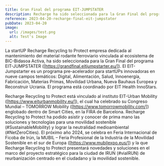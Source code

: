 ```yaml
---
title: Gran Final del programa EIT-JUMPSTATER
description: Recharge ha sido seleccionada para la Gran Final del programa EIT-JUMPSTATER
reference: 2023-04-20-recharge-final-eit-jumpstater
pubDate: 2023-04-20
image:
  url: /images/test.png
  alt: Test's Image
---
```


La startUP Recharge Recycling to Protect empresa dedicada al mantenimiento del material rodante ferroviario vinculada al ecosistema de BIC-Bidasoa Activa, ha sido seleccionada para la Gran Final del programa EIT-JUMPSTATER ([https://grandfinal.eitjumpstarter.eu/]).
El EIT-Jumpstarter es un programa pre-acelerador para startUPs innovadoras en nueve campos temáticos: Digital, Alimentación, Salud, Innoenergía, Fabricación, Materias Primas, Movilidad Urbana, Nueva Bauhaus Europea y Reconstruir Ucrania. El programa está coordinado por EIT Health InnoStars.

Recharge Recycling to Protect está vinculado al instituto EIT-Urban Mobility ([https://www.eiturbanmobility.eu/]), el cual ha celebrado su Congreso Mundial – TOMORROW Mobility ([https://www.tomorrowmobility.com/]) englobado dentro de Smart Cities, en la FIRA de Barcelona. Recharge Recycling to Protect ha podido asistir y conocer de prima mano las soluciones y tecnologías para una movilidad sostenible (#SustainableMobility) y lograr la neutralidad medioambiental (#NetZeroCities).
El próximo año 2024, se celebra en Feria Internacional de Ficoba de Irún, la MUBIL – Feria Profesional de la Industria de la Movilidad Sostenible en el sur de Europa ([https://www.mubilexpo.eus/]) y la que Recharge Recycling to Protect presentará novedades y soluciones en el marco del proyecto estratégico para la ciudad de IRUN (#viaIRUN) de reurbanización centrado en el ciudadano y la movilidad sostenible.
